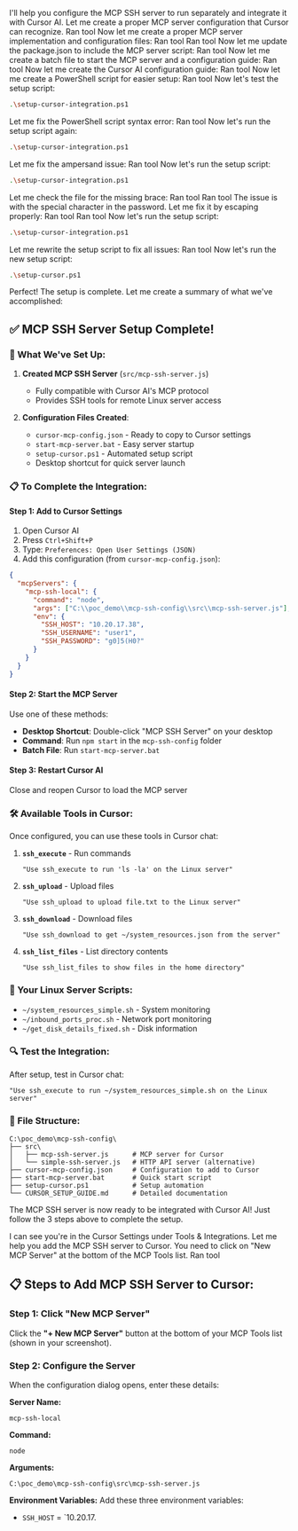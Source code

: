 I'll help you configure the MCP SSH server to run separately and integrate it with Cursor AI. Let me create a proper MCP server configuration that Cursor can recognize.
Ran tool
Now let me create a proper MCP server implementation and configuration files:
Ran tool
Ran tool
Now let me update the package.json to include the MCP server script:
Ran tool
Now let me create a batch file to start the MCP server and a configuration guide:
Ran tool
Now let me create the Cursor AI configuration guide:
Ran tool
Now let me create a PowerShell script for easier setup:
Ran tool
Now let's test the setup script:
```bash
.\setup-cursor-integration.ps1
```
Let me fix the PowerShell script syntax error:
Ran tool
Now let's run the setup script again:
```bash
.\setup-cursor-integration.ps1
```
Let me fix the ampersand issue:
Ran tool
Now let's run the setup script:
```bash
.\setup-cursor-integration.ps1
```
Let me check the file for the missing brace:
Ran tool
Ran tool
The issue is with the special character in the password. Let me fix it by escaping properly:
Ran tool
Ran tool
Now let's run the setup script:
```bash
.\setup-cursor-integration.ps1
```
Let me rewrite the setup script to fix all issues:
Ran tool
Now let's run the new setup script:
```bash
.\setup-cursor.ps1
```
Perfect! The setup is complete. Let me create a summary of what we've accomplished:

## ✅ MCP SSH Server Setup Complete!

### 🎉 What We've Set Up:

1. **Created MCP SSH Server** (`src/mcp-ssh-server.js`)
   - Fully compatible with Cursor AI's MCP protocol
   - Provides SSH tools for remote Linux server access

2. **Configuration Files Created**:
   - `cursor-mcp-config.json` - Ready to copy to Cursor settings
   - `start-mcp-server.bat` - Easy server startup
   - `setup-cursor.ps1` - Automated setup script
   - Desktop shortcut for quick server launch

### 📋 To Complete the Integration:

#### Step 1: Add to Cursor Settings
1. Open Cursor AI
2. Press `Ctrl+Shift+P`
3. Type: `Preferences: Open User Settings (JSON)`
4. Add this configuration (from `cursor-mcp-config.json`):

```json
{
  "mcpServers": {
    "mcp-ssh-local": {
      "command": "node",
      "args": ["C:\\poc_demo\\mcp-ssh-config\\src\\mcp-ssh-server.js"],
      "env": {
        "SSH_HOST": "10.20.17.38",
        "SSH_USERNAME": "user1",
        "SSH_PASSWORD": "g0]5(H0?"
      }
    }
  }
}
```

#### Step 2: Start the MCP Server
Use one of these methods:
- **Desktop Shortcut**: Double-click "MCP SSH Server" on your desktop
- **Command**: Run `npm start` in the `mcp-ssh-config` folder
- **Batch File**: Run `start-mcp-server.bat`

#### Step 3: Restart Cursor AI
Close and reopen Cursor to load the MCP server

### 🛠️ Available Tools in Cursor:

Once configured, you can use these tools in Cursor chat:

1. **`ssh_execute`** - Run commands
   ```
   "Use ssh_execute to run 'ls -la' on the Linux server"
   ```

2. **`ssh_upload`** - Upload files
   ```
   "Use ssh_upload to upload file.txt to the Linux server"
   ```

3. **`ssh_download`** - Download files
   ```
   "Use ssh_download to get ~/system_resources.json from the server"
   ```

4. **`ssh_list_files`** - List directory contents
   ```
   "Use ssh_list_files to show files in the home directory"
   ```

### 📁 Your Linux Server Scripts:
- `~/system_resources_simple.sh` - System monitoring
- `~/inbound_ports_proc.sh` - Network port monitoring
- `~/get_disk_details_fixed.sh` - Disk information

### 🔍 Test the Integration:

After setup, test in Cursor chat:
```
"Use ssh_execute to run ~/system_resources_simple.sh on the Linux server"
```

### 📂 File Structure:
```
C:\poc_demo\mcp-ssh-config\
├── src\
│   ├── mcp-ssh-server.js      # MCP server for Cursor
│   └── simple-ssh-server.js   # HTTP API server (alternative)
├── cursor-mcp-config.json     # Configuration to add to Cursor
├── start-mcp-server.bat       # Quick start script
├── setup-cursor.ps1           # Setup automation
└── CURSOR_SETUP_GUIDE.md      # Detailed documentation
```

The MCP SSH server is now ready to be integrated with Cursor AI! Just follow the 3 steps above to complete the setup.



I can see you're in the Cursor Settings under Tools & Integrations. Let me help you add the MCP SSH server to Cursor. You need to click on "New MCP Server" at the bottom of the MCP Tools list.
Ran tool
## 📋 Steps to Add MCP SSH Server to Cursor:

### Step 1: Click "New MCP Server"
Click the **"+ New MCP Server"** button at the bottom of your MCP Tools list (shown in your screenshot).

### Step 2: Configure the Server
When the configuration dialog opens, enter these details:

**Server Name:**
```
mcp-ssh-local
```

**Command:**
```
node
```

**Arguments:**
```
C:\poc_demo\mcp-ssh-config\src\mcp-ssh-server.js
```

**Environment Variables:**
Add these three environment variables:
- `SSH_HOST` = `10.20.17.